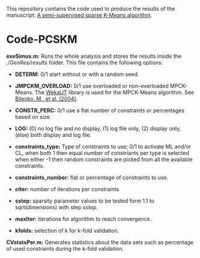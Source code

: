 This repository contains the code used to produce the results of the manuscript: [A semi-supervised sparse K-Means algorithm](https://arxiv.org/abs/2003.06973).

# Code-PCSKM

__exeSimus.m:__ Runs the whole analysis and stores the results inside the _./GenRes/results_ folder. This file contains the following options:
 - __DETERM:__ 0/1 start without or with a random seed.
 
 - __JMPCKM_OVERLOAD:__ 0/1 use overloaded or non-overloaded MPCK-Means. The [WekaUT](http://www.cs.utexas.edu/users/ml/risc/code/) library is used for the MPCK-Means algorithm. See [Bilenko, M., et al. (2004)](https://dl.acm.org/doi/abs/10.1145/1015330.1015360).

- __CONSTR_PERC:__ 0/1 use a flat number of constraints or percentages based on size.

- __LOG:__ (0) no log file and no display, (1) log file only, (2) display only, (else) both display and log file.

- __constraints_type:__ Type of constraints to use; 0/1 to activate ML and/or CL, when both 1 then equal number of constriants per type is selected when either -1 then random constraints are picked from all the available constraints.

- __constraints_number:__ flat or percentage of constraints to use.

- __citer:__ number of iterations per constraints

- __sstep:__ sparsity parameter values to be tested form 1.1 to sqrt(dimensions) with step _sstep_.

- __maxIter:__ iterations for algorithm to reach convergence.

- __kfolds:__ selection of _k_ for k-fold validation.

__CVstatsPer.m:__ Generates statistics about the data sets such as percentage of used constraints during the k-fold validation.
